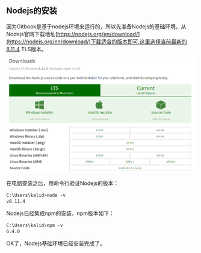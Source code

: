 ## Nodejs的安装

因为Gitbook是基于nodejs环境来运行的，所以先准备Nodejs的基础环境，从Nodejs官网下载地址[https://nodejs.org/en/download/](https://nodejs.org/en/download/)下载适合的版本即可,这里选择当前最新的8.11.4 TLS版本。

![](../images/nodejs.png)

在电脑安装之后，用命令行验证Nodejs的版本：

	C:\Users\kalid>node -v
	v8.11.4
Nodejs已经集成npm的安装，npm版本如下：

	C:\Users\kalid>npm -v
	6.4.0

OK了，Nodejs基础环境已经安装完成了。



